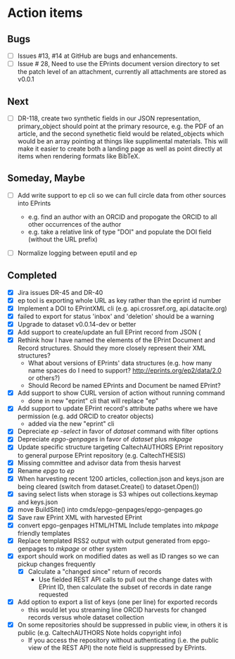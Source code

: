 
# Action items

## Bugs

+ [ ] Issues #13, #14 at GitHub are bugs and enhancements.
+ [ ] Issue # 28, Need to use the EPrints document version directory to set the patch level of an attachment, currently all attachments are stored as v0.0.1

## Next

+ [ ] DR-118, create two synthetic fields in our JSON representation, primary_object should point at the primary resource, e.g. the PDF of an article, and the second synethetic field would be related_objects which would be an array pointing at things like supplimental materials. This will make it easier to create both a landing page as well as point directly at items when rendering formats like BibTeX.


## Someday, Maybe

+ [ ] Add write support to ep cli so we can full circle data from other sources into EPrints
    + e.g. find an author with an ORCID and propogate the ORCID to all other occurrences of the author
    + e.g. take a relative link of type "DOI" and populate the DOI field (without the URL prefix)
+ [ ] Normalize logging between eputil and ep


## Completed

+ [x] Jira issues DR-45 and DR-40 
+ [x] ep tool is exporting whole URL as key rather than the eprint id number
+ [x] Implement a DOI to EPrintXML cli (e.g. api.crossref.org, api.datacite.org)
+ [x] failed to export for status 'inbox' and 'deletion' should be a warning
+ [x] Upgrade to dataset v0.0.14-dev or better
+ [x] Add support to create/update an full EPrint record from JSON  (
+ [x] Rethink how I have named the elements of the EPrint Document and Record structures. Should they more closely represent their XML structures?
    + What about versions of EPrints' data structures (e.g. how many name spaces do I need to support? http://eprints.org/ep2/data/2.0 or others?)
    + Should Record be named EPrints and Document be named EPrint?
+ [x] Add support to show CURL version of action without running command
    + done in new "eprint" cli that will replace "ep"
+ [x] Add support to update EPrint record's attribute paths where we have permission (e.g. add ORCID to creator objects)
    + added via the new "eprint" cli
+ [x] Depreciate _ep -select_ in favor of _dataset_ command with filter options
+ [x] Depreciate _epgo-genpages_ in favor of _dataset_ plus _mkpage_
+ [x] Update specific structure targeting CaltechAUTHORS EPrint repository to general purpose EPrint repository (e.g. CaltechTHESIS)
+ [x] Missing committee and advisor data from thesis harvest
+ [x] Rename _epgo_ to _ep_
+ [x] When harvesting recent 1200 articles, collection.json and keys.json are being cleared (switch from dataset.Create() to dataset.Open())
+ [x] saving select lists when storage is S3 whipes out collections.keymap and keys.json
+ [x] move BuildSite() into cmds/epgo-genpages/epgo-genpages.go
+ [x] Save raw EPrint XML with harvested EPrint
+ [x] convert epgo-genpages HTML/HTML Include templates into _mkpage_ friendly templates
+ [x] Replace templated RSS2 output with output generated from epgo-genpages to _mkpage_ or other system
+ [x] export should work on modified dates as well as ID ranges so we can pickup changes frequently
    + [x] Calculate a "changed since" return of records
        + Use fielded REST API calls to pull out the change dates with EPrint ID, then calculate the subset of records in date range requested
+ [x] Add option to export a list of keys (one per line) for exported records
    + this would let you streaming line ORCID harvests for changed records versus whole dataset collection
+ [x] On some repositories <note> should be suppressed in public view, in others it is public (e.g. CaltechAUTHORS Note holds copyright info)
    + If you access the repository without authenticating (i.e. the public view of the REST API) the note field is suppressed by EPrints.

